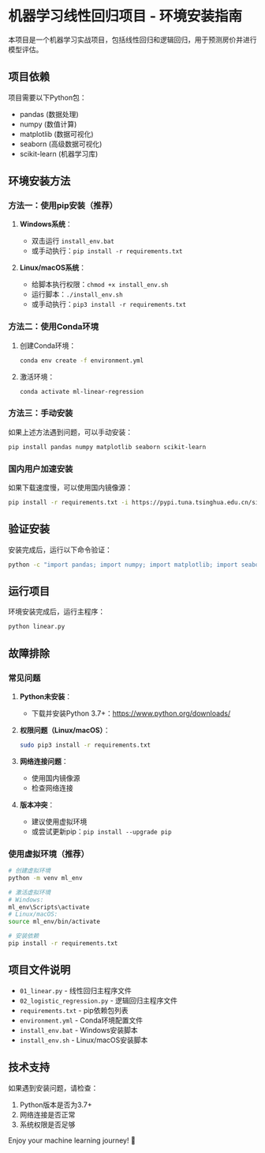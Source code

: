 # 机器学习线性回归项目 - 环境安装指南

本项目是一个机器学习实战项目，包括线性回归和逻辑回归，用于预测房价并进行模型评估。

## 项目依赖

项目需要以下Python包：
- pandas (数据处理)
- numpy (数值计算)
- matplotlib (数据可视化)
- seaborn (高级数据可视化)
- scikit-learn (机器学习库)

## 环境安装方法

### 方法一：使用pip安装（推荐）

1. **Windows系统**：
   - 双击运行 `install_env.bat`
   - 或手动执行：`pip install -r requirements.txt`

2. **Linux/macOS系统**：
   - 给脚本执行权限：`chmod +x install_env.sh`
   - 运行脚本：`./install_env.sh`
   - 或手动执行：`pip3 install -r requirements.txt`

### 方法二：使用Conda环境

1. 创建Conda环境：
   ```bash
   conda env create -f environment.yml
   ```

2. 激活环境：
   ```bash
   conda activate ml-linear-regression
   ```

### 方法三：手动安装

如果上述方法遇到问题，可以手动安装：

```bash
pip install pandas numpy matplotlib seaborn scikit-learn
```

### 国内用户加速安装

如果下载速度慢，可以使用国内镜像源：

```bash
pip install -r requirements.txt -i https://pypi.tuna.tsinghua.edu.cn/simple/
```

## 验证安装

安装完成后，运行以下命令验证：

```bash
python -c "import pandas; import numpy; import matplotlib; import seaborn; import sklearn; print('环境配置成功！')"
```

## 运行项目

环境安装完成后，运行主程序：

```bash
python linear.py
```

## 故障排除

### 常见问题

1. **Python未安装**：
   - 下载并安装Python 3.7+：https://www.python.org/downloads/

2. **权限问题（Linux/macOS）**：
   ```bash
   sudo pip3 install -r requirements.txt
   ```

3. **网络连接问题**：
   - 使用国内镜像源
   - 检查网络连接

4. **版本冲突**：
   - 建议使用虚拟环境
   - 或尝试更新pip：`pip install --upgrade pip`

### 使用虚拟环境（推荐）

```bash
# 创建虚拟环境
python -m venv ml_env

# 激活虚拟环境
# Windows:
ml_env\Scripts\activate
# Linux/macOS:
source ml_env/bin/activate

# 安装依赖
pip install -r requirements.txt
```

## 项目文件说明

- `01_linear.py` - 线性回归主程序文件
- `02_logistic_regression.py` - 逻辑回归主程序文件
- `requirements.txt` - pip依赖包列表
- `environment.yml` - Conda环境配置文件
- `install_env.bat` - Windows安装脚本
- `install_env.sh` - Linux/macOS安装脚本

## 技术支持

如果遇到安装问题，请检查：
1. Python版本是否为3.7+
2. 网络连接是否正常
3. 系统权限是否足够

Enjoy your machine learning journey! 🚀
